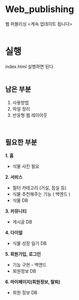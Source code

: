 # Web_publishing
웹 퍼블리싱
<계속 업데이트 됩니다>
<br><br>
# 실행
index.html 실행하면 된다.
<br><br>


## 남은 부분
1. 사용방법
2. 파일 정리
3. 반응형 웹 레이아웃 

<br>

## 필요한 부분

**1. 홈**
- 식물 사진 필요

**2. 서비스**
- 필터 카테고리 (거실, 침실 등)
- 식물 추천해주는 기능 ( 백엔드 )
- 식물 DB

**3. 커뮤니티**
- 게시글 DB

**4. 다이얼**
- 식물 성장 일기 DB

**5. 회원가입, 로그인**  
- 기능 구현 - 백엔드
- 회원정보 DB

**6. 마이페이지(회원정보, 탈퇴)**
- 회원 정보 DB
